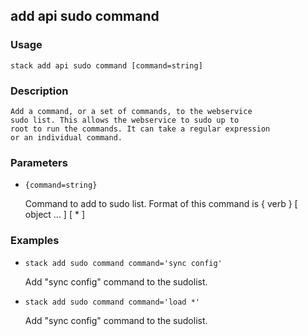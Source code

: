## add api sudo command

### Usage

`stack add api sudo command [command=string]`

### Description


	Add a command, or a set of commands, to the webservice
	sudo list. This allows the webservice to sudo up to
	root to run the commands. It can take a regular expression
	or an individual command.
	

### Parameters
* `{command=string}`

   Command to add to sudo list. Format of this command is
	{ verb } [ object ... ] [ * ]

### Examples

* `stack add sudo command command='sync config'`

   Add "sync config" command to the sudolist.

* `stack add sudo command command='load *'`

   Add "sync config" command to the sudolist.



